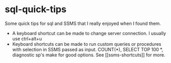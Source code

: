 # sql-quick-tips

Some quick tips for sql and SSMS that I really enjoyed when I found them.

* A keyboard shortcut can be made to change server connection. I usually use ctrl+alt+u
* Keyboard shortcuts can be made to run custom queries or procedures with selection in SSMS passed as input. COUNT(*), SELECT TOP 100 *, diagnostic sp's make for good options. See [[ssms-shortcuts]] for more.
